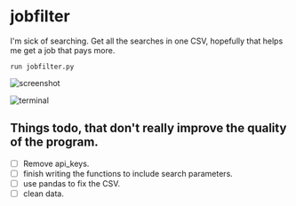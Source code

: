 # jobfilter

I'm sick of searching. Get all the searches in one CSV, hopefully that helps me get a job
that pays more.

```run jobfilter.py ```


![screenshot](https://github.com/Nllii/jobfilter/blob/26690751a2041fdce3950192b3130c3ea60d03d6/job_apis/jobfilter.png)



![terminal](https://github.com/Nllii/jobfilter/blob/c9fcb44df4f35db2c7ee71cccf0aafdd571fbc86/job_apis/jobfilterTerminal.png)



## Things todo, that don't really improve the quality of the program.

- [ ] Remove api_keys.
- [ ] finish writing the functions to include search parameters.
- [ ] use pandas to fix the CSV.
- [ ] clean data.
